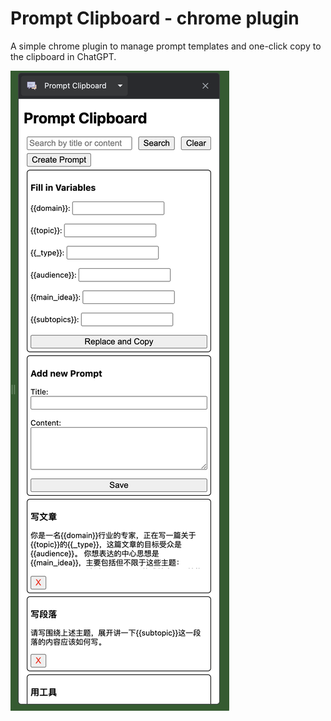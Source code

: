 # Prompt Clipboard - chrome plugin

A simple chrome plugin to manage prompt templates and one-click copy to the clipboard in ChatGPT.

![Alt text](image.png)
